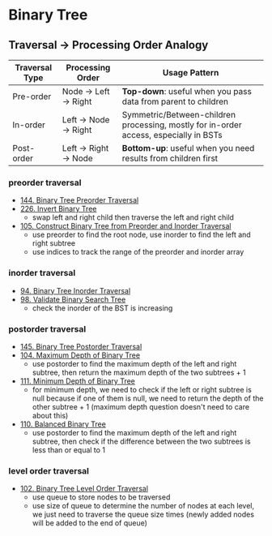 # Binary Tree


## Traversal → Processing Order Analogy

| Traversal Type | Processing Order        | Usage Pattern                                                                          |
|----------------|-------------------------|----------------------------------------------------------------------------------------|
| Pre-order      | Node → Left → Right     | **Top-down**: useful when you pass data from parent to children                        |
| In-order       | Left → Node → Right     | Symmetric/Between-children processing, mostly for in-order access, especially in BSTs  |
| Post-order     | Left → Right → Node     | **Bottom-up**: useful when you need results from children first                        |

### preorder traversal

- [144. Binary Tree Preorder Traversal](../src/main/java/leetcode/LC_144_BinaryTreePreorderTraversal.java)
- [226. Invert Binary Tree](../src/main/java/leetcode/LC_226_InvertBinaryTree.java)
  - swap left and right child then traverse the left and right child
- [105. Construct Binary Tree from Preorder and Inorder Traversal](../src/main/java/leetcode/LC_105_ConstructBinaryTreeFromPreorderAndInorderTraversal.java)
  - use preorder to find the root node, use inorder to find the left and right subtree
  - use indices to track the range of the preorder and inorder array

### inorder traversal

- [94. Binary Tree Inorder Traversal](../src/main/java/leetcode/LC_94_BinaryTreeInorderTraversal.java)
- [98. Validate Binary Search Tree](../src/main/java/leetcode/LC_98_ValidateBinarySearchTree.java)
  - check the inorder of the BST is increasing

### postorder traversal

- [145. Binary Tree Postorder Traversal](../src/main/java/leetcode/LC_145_BinaryTreePostorderTraversal.java)
- [104. Maximum Depth of Binary Tree](../src/main/java/leetcode/LC_104_MaximumDepthOfBinaryTree.java)
  - use postorder to find the maximum depth of the left and right subtree, then return the maximum depth of the two subtrees + 1
- [111. Minimum Depth of Binary Tree](../src/main/java/leetcode/LC_111_MinimumDepthOfBinaryTree.java)
  - for minimum depth, we need to check if the left or right subtree is null because if one of them is null, we need to return the depth of the other subtree + 1 (maximum depth question doesn't need to care about this)
- [110. Balanced Binary Tree](../src/main/java/leetcode/LC_110_BalancedBinaryTree.java)
  - use postorder to find the maximum depth of the left and right subtree, then check if the difference between the two subtrees is less than or equal to 1


### level order traversal

- [102. Binary Tree Level Order Traversal](../src/main/java/leetcode/LC_102_BinaryTreeLevelOrderTraversal.java)
  - use queue to store nodes to be traversed
  - use size of queue to determine the number of nodes at each level, we just need to traverse the queue size times (newly added nodes will be added to the end of queue)
